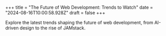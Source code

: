 +++
title = "The Future of Web Development: Trends to Watch"
date = "2024-08-16T10:00:58.928Z"
draft = false
+++

  Explore the latest trends shaping the future of web development, from AI-driven design to the rise of JAMstack.
        